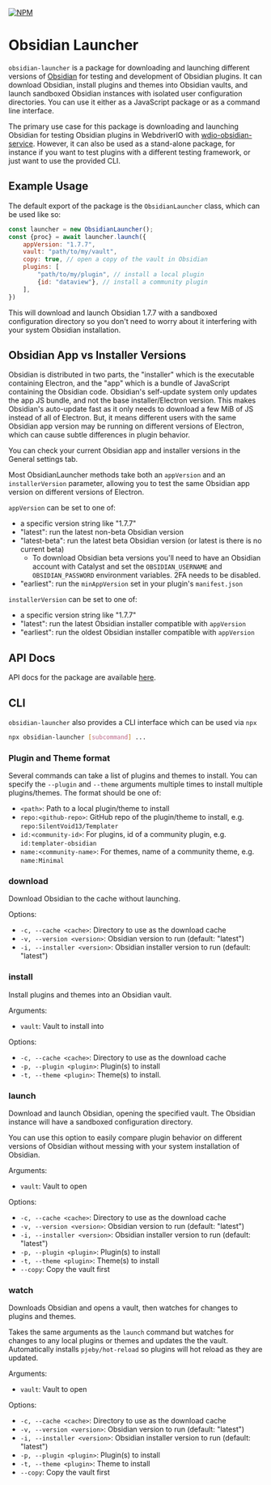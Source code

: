 [![NPM](https://img.shields.io/npm/v/obsidian-launcher)](https://www.npmjs.com/package/obsidian-launcher)
# Obsidian Launcher

`obsidian-launcher` is a package for downloading and launching different versions of [Obsidian](https://obsidian.md)
for testing and development of Obsidian plugins. It can download Obsidian, install plugins and themes into Obsidian
vaults, and launch sandboxed Obsidian instances with isolated user configuration directories. You can use it either as
a JavaScript package or as a command line interface.

The primary use case for this package is downloading and launching Obsidian for testing Obsidian plugins in WebdriverIO
with [wdio-obsidian-service](https://jesse-r-s-hines.github.io/wdio-obsidian-service/modules/wdio-obsidian-service.html). 
However, it can also be used as a stand-alone package, for instance if you want to test plugins with a different 
testing framework, or just want to use the provided CLI.

## Example Usage
The default export of the package is the `ObsidianLauncher` class, which can be used like so:
```js
const launcher = new ObsidianLauncher();
const {proc} = await launcher.launch({
    appVersion: "1.7.7",
    vault: "path/to/my/vault",
    copy: true, // open a copy of the vault in Obsidian
    plugins: [
        "path/to/my/plugin", // install a local plugin
        {id: "dataview"}, // install a community plugin
    ],
})
```
This will download and launch Obsidian 1.7.7 with a sandboxed configuration directory so you don't need to worry about
it interfering with your system Obsidian installation.

## Obsidian App vs Installer Versions
Obsidian is distributed in two parts, the "installer" which is the executable containing Electron, and the "app" which
is a bundle of JavaScript containing the Obsidian code. Obsidian's self-update system only updates the app JS bundle,
and not the base installer/Electron version. This makes Obsidian's auto-update fast as it only needs to download a few
MiB of JS instead of all of Electron. But, it means different users with the same Obsidian app version may be running on
different versions of Electron, which can cause subtle differences in plugin behavior.

You can check your current Obsidian app and installer versions in the General settings tab.

Most ObsidianLauncher methods take both an `appVersion` and an `installerVersion` parameter, allowing you to test the
same Obsidian app version on different versions of Electron.

`appVersion` can be set to one of:
- a specific version string like "1.7.7"
- "latest": run the latest non-beta Obsidian version
- "latest-beta": run the latest beta Obsidian version (or latest is there is no current beta)
    - To download Obsidian beta versions you'll need to have an Obsidian account with Catalyst and set the 
      `OBSIDIAN_USERNAME` and `OBSIDIAN_PASSWORD` environment variables. 2FA needs to be disabled.
- "earliest": run the `minAppVersion` set in your plugin's `manifest.json`

`installerVersion` can be set to one of:
- a specific version string like "1.7.7"
- "latest": run the latest Obsidian installer compatible with `appVersion`
- "earliest": run the oldest Obsidian installer compatible with `appVersion`

## API Docs
API docs for the package are available [here](https://jesse-r-s-hines.github.io/wdio-obsidian-service/modules/obsidian-launcher.html).

## CLI
`obsidian-launcher` also provides a CLI interface which can be used via `npx`
```bash
npx obsidian-launcher [subcommand] ...
```

### Plugin and Theme format
Several commands can take a list of plugins and themes to install. You can specify the `--plugin` and `--theme`
arguments multiple times to install multiple plugins/themes. The format should be one of:
- `<path>`: Path to a local plugin/theme to install
- `repo:<github-repo>`: GitHub repo of the plugin/theme to install, e.g. `repo:SilentVoid13/Templater`
- `id:<community-id>`: For plugins, id of a community plugin, e.g. `id:templater-obsidian`
- `name:<community-name>`: For themes, name of a community theme, e.g. `name:Minimal`

### download
Download Obsidian to the cache without launching.

Options:
- `-c, --cache <cache>`: Directory to use as the download cache
- `-v, --version <version>`: Obsidian version to run (default: "latest")
- `-i, --installer <version>`: Obsidian installer version to run (default: "latest")

### install
Install plugins and themes into an Obsidian vault.

Arguments:
- `vault`: Vault to install into

Options:
- `-c, --cache <cache>`: Directory to use as the download cache
- `-p, --plugin <plugin>`: Plugin(s) to install
- `-t, --theme <plugin>`: Theme(s) to install.

### launch
Download and launch Obsidian, opening the specified vault. The Obsidian instance will have a sandboxed configuration
directory.

You can use this option to easily compare plugin behavior on different versions of Obsidian without messing with your
system installation of Obsidian.

Arguments:
- `vault`: Vault to open

Options:
- `-c, --cache <cache>`: Directory to use as the download cache
- `-v, --version <version>`: Obsidian version to run (default: "latest")
- `-i, --installer <version>`: Obsidian installer version to run (default: "latest")
- `-p, --plugin <plugin>`: Plugin(s) to install
- `-t, --theme <plugin>`: Theme(s) to install
- `--copy`: Copy the vault first

### watch
Downloads Obsidian and opens a vault, then watches for changes to plugins and themes.

Takes the same arguments as the `launch` command but watches for changes to any local plugins or themes and updates the
the vault. Automatically installs `pjeby/hot-reload` so plugins will hot reload as they are updated.

Arguments:
- `vault`: Vault to open

Options:
- `-c, --cache <cache>`: Directory to use as the download cache
- `-v, --version <version>`: Obsidian version to run (default: "latest")
- `-i, --installer <version>`: Obsidian installer version to run (default: "latest")
- `-p, --plugin <plugin>`: Plugin(s) to install
- `-t, --theme <plugin>`: Theme to install
- `--copy`: Copy the vault first
